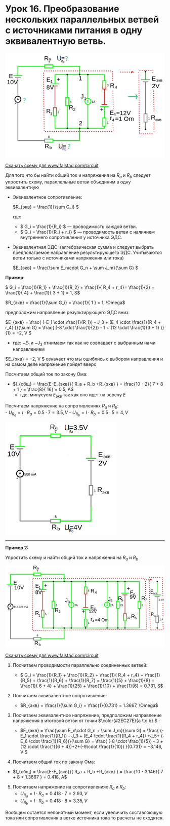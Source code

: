 # Урок 16. Преобразование нескольких параллельных ветвей с источниками питания в одну эквивалентную ветвь.

![упрощение схемы.](../img/68.png "упрощение схемы.")

<a href="/theories_of_electrical_circuits/falstad/circuitjs-16.txt" download="circuitjs-16.txt">Скачать схему для www.falstad.com/circuit</a>

Для того что бы найти обший ток и напряжения на $R_a$ и $R_b$ следует упростить схему, параллельные ветви объединим в одну эквивалентную


- Эквивалентное сопротивление:

    $R_{экв} = \frac{1}{\sum G_i} $

    где:
    - $ G_i = \frac{1}{R_i} $ — проводимость каждой ветви. 
    - $ G_i = \frac{1}{R_i + r_i} $ — проводимость ветви c наличием внутреннего сопротивления у источника ЭДС.  

- Эквивалентная ЭДС: (алгебраическая сумма и следует выбрать предполагаемое направление результирующего ЭДС. Учитываются ветви только с источниками напряжения или тока)

    $E_{экв} = \frac{\sum E_n\cdot G_n + \sum J_m}{\sum G} $

**Пример:**

$ G_i = \frac{1}{R_1} + \frac{1}{R_2} + \frac{1}{ R_4 + r_4}= \frac{1}{2} + \frac{1}{ 4} + \frac{1}{ 3 + 1} = 1, S$

$R_{экв} = \frac{1}{\sum G_i} = \frac{1}{ 1 } =  1, \Omega$

предположим направление результирующего ЭДС вниз:

 $E_{экв} = \frac{ (-E_1 \cdot \frac{1}{R_1}) - J_3 + (E_4 \cdot \frac{1}{R_4 + r_4} )}{\sum G} = \frac{ (-8 \cdot \frac{1}{2}) - 1 + (12 \cdot \frac{1}{3 + 1} )}{1} = −2, V $

 - где:
    $-E_1$ и $-J_3$ отнимаем так как не совпадает с выбранным нами направлением

$E_{экв} = −2, V $ означает что мы ошиблись с выбором направления и на самом деле напряжение пойдет вверх

Посчитаем общий ток по закону Ома:
  - $I_{общ} = \frac{E-E_{экв}}{ R_a + R_b +R_{экв} } = \frac{10 - 2}{ 7 + 8 + 1 } = \frac{8}{ 16} = 0.5, A$
    - где: минусуем $E_{экв}$ так как оно идет на всречу $E$
      
Посчитаем напряжение на сопротивлениях $R_a$ и $R_b$:<br>
    - $U_{R_a} = I\cdot R_a = 0.5 \cdot 7 = 3.5, V$
    - $U_{R_b} = I\cdot R_b = 0.5 \cdot 5 = 4, V$


![упрощение схемы.](../img/69.png "упрощение схемы.")

---

**Пример 2:**

Упростить схему и найти общий ток и напряжения на $R_a$ и $R_b$

![упрощение схемы.](../img/70.png "упрощение схемы.")

<a href="/theories_of_electrical_circuits/falstad/circuitjs-16.2.txt" download="circuitjs-16.2.txt">Скачать схему для www.falstad.com/circuit</a>

1. Посчитаем проводимости параллельно соединенных ветвей:
     - $ G_i = \frac{1}{R_1} + \frac{1}{R_2} + \frac{1}{ R_4 + r_4} + \frac{1}{R_5} + \frac{1}{R_6} + \frac{1}{R_7} = \frac{1}{5} + \frac{1}{8} + \frac{1}{ 6 + 4} + \frac{1}{25} + \frac{1}{10} + \frac{1}{6} = 0.731, S$
2. Посчитаем эквивалентное сопротивление: 
    - $R_{экв} = \frac{1}{\sum G_i} = \frac{1}{0.731} = 1.3667, \Omega$

3. Посчитаем эквивалентное напряжение, предположим направление напряжения в итоговой ветви от точки $\color{#2EC27E}{a \to b}  $ :
    -  $E_{экв} = \frac{\sum E_n\cdot G_n + \sum J_m}{\sum G} =  \frac{ (-E_1 \cdot \frac{1}{R_1}) - J_3 + (E_4 \cdot \frac{1}{R_4 + r_4}) +J_5+ (- E_6 \cdot \frac{1}{R_6})}{\sum G} = \frac{ (-8 \cdot \frac{1}{5}) - 3 + (12 \cdot \frac{1}{6 + 4})+2+(-9\cdot \frac{1}{10})     }{0.731} = −3.146, V $ 
4. Посчитаем общий ток по закону Ома:
  - $I_{общ} = \frac{E-E_{экв}}{ R_a + R_b +R_{экв} } = \frac{10 - 3.146}{ 7 + 8 + 1.3667 } = 0.418, A$  

5. Посчитаем напряжение на сопротивлениях $R_a$ и $R_b$:
    - $U_{R_a} = I\cdot R_a = 0.418 \cdot 7 = 2.93, V$
    - $U_{R_b} = I\cdot R_b = 0.418 \cdot 8 = 3.35, V$  

Вообщем остается непонятный момент, если увеличить составляющую тока или сопротивления в ветке источника тока то расчеты не сходятся.    